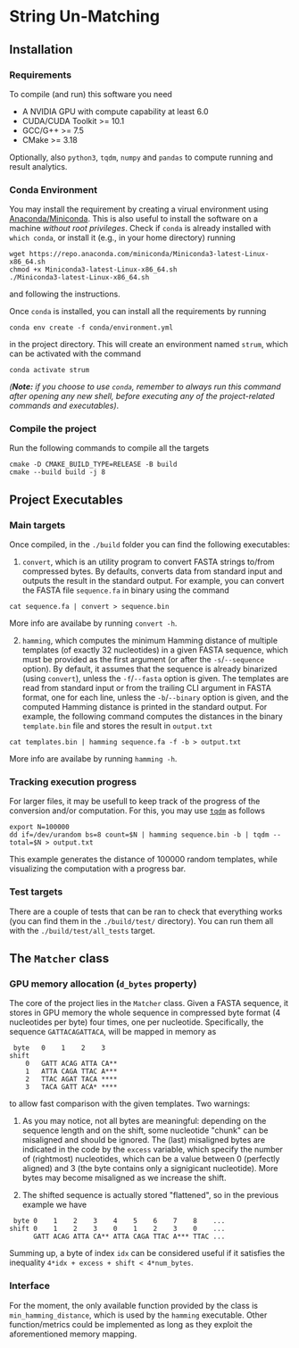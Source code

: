 String Un-Matching
==================

Installation
------------

### Requirements 

To compile (and run) this software you need

 - A NVIDIA GPU with compute capability at least 6.0
 - CUDA/CUDA Toolkit >= 10.1
 - GCC/G++ >= 7.5
 - CMake >= 3.18

Optionally, also `python3`, `tqdm`, `numpy` and `pandas` to compute running and result analytics.

### Conda Environment

You may install the requirement by creating a virual environment using [Anaconda/Miniconda](https://docs.conda.io/projects/conda/en/latest/). This is also useful to install the software on a machine *without root privileges*. Check if `conda` is already installed with `which conda`, or install it (e.g., in your home directory) running
```
wget https://repo.anaconda.com/miniconda/Miniconda3-latest-Linux-x86_64.sh
chmod +x Miniconda3-latest-Linux-x86_64.sh
./Miniconda3-latest-Linux-x86_64.sh
```
and following the instructions.

Once `conda` is installed, you can install all the requirements by running
```
conda env create -f conda/environment.yml
```
in the project directory. This will create an environment named `strum`, which can be activated with the command
```
conda activate strum
```
*(**Note:** if you choose to use `conda`, remember to always run this command after opening any new shell, before executing any of the project-related commands and executables)*.

### Compile the project

Run the following commands to compile all the targets
```
cmake -D CMAKE_BUILD_TYPE=RELEASE -B build
cmake --build build -j 8
```

Project Executables
-------------------

### Main targets

Once compiled, in the `./build` folder you can find the following executables:

 1. `convert`, which is an utility program to convert FASTA strings to/from compressed bytes. By defaults, converts data from standard input and outputs the result in the standard output. For example, you can convert the FASTA file `sequence.fa` in binary using the command
 ```
 cat sequence.fa | convert > sequence.bin
 ```
 More info are availabe by running `convert -h`.

 2. `hamming`, which computes the minimum Hamming distance of multiple templates (of exactly 32 nucleotides) in a given FASTA sequence, which must be provided as the first argument (or after the `-s`/`--sequence` option). By default, it assumes that the sequence is already binarized (using `convert`), unless the `-f`/`--fasta` option is given. The templates are read from standard input or from the trailing CLI argument in FASTA format, one for each line, unless the `-b`/`--binary` option is given, and the computed Hamming distance is printed in the standard output. For example, the following command computes the distances in the binary `template.bin` file and stores the result in `output.txt`
 ```
 cat templates.bin | hamming sequence.fa -f -b > output.txt
 ```
 More info are availabe by running `hamming -h`.

### Tracking execution progress

For larger files, it may be usefull to keep track of the progress of the conversion and/or computation. For this, you may use [`tqdm`](https://tqdm.github.io/) as follows
```
export N=100000
dd if=/dev/urandom bs=8 count=$N | hamming sequence.bin -b | tqdm --total=$N > output.txt
```
This example generates the distance of 100000 random templates, while visualizing the computation with a progress bar.

### Test targets

There are a couple of tests that can be ran to check that everything works (you can find them in the `./build/test/` directory). You can run them all with the `./build/test/all_tests` target.

The `Matcher` class
-------------------

### GPU memory allocation (`d_bytes` property)

The core of the project lies in the `Matcher` class. Given a FASTA sequence, it stores in GPU memory the whole sequence in compressed byte format (4 nucleotides per byte) four times, one per nucleotide. Specifically, the sequence `GATTACAGATTACA`, will be mapped in memory as
```
 byte   0    1    2    3
shift
    0   GATT ACAG ATTA CA**
    1   ATTA CAGA TTAC A***
    2   TTAC AGAT TACA ****
    3   TACA GATT ACA* ****
```
to allow fast comparison with the given templates. Two warnings:

 1. As you may notice, not all bytes are meaningful: depending on the sequence length and on the shift, some nucleotide "chunk" can be misaligned and should be ignored. The (last) misaligned bytes are indicated in the code by the `excess` variable, which specify the number of (rightmost) nucleotides, which can be a value between 0 (perfectly aligned) and 3 (the byte contains only a signigicant nucleotide). More bytes may become misaligned as we increase the shift. 

 2. The shifted sequence is actually stored "flattened", so in the previous example we have
 ```
  byte 0    1    2    3    4    5    6    7    8    ...
 shift 0    1    2    3    0    1    2    3    0    ...
       GATT ACAG ATTA CA** ATTA CAGA TTAC A*** TTAC ...
 ```
 
Summing up, a byte of index `idx` can be considered useful if it satisfies the inequality `4*idx + excess + shift < 4*num_bytes`.

### Interface

For the moment, the only available function provided by the class is `min_hamming_distance`, which is used by the `hamming` executable. Other function/metrics could be implemented as long as they exploit the aforementioned memory mapping.
